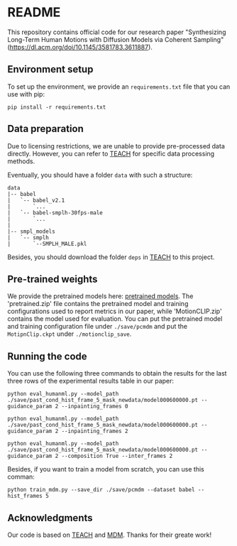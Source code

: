 # README

This repository contains official code for our research paper "Synthesizing Long-Term Human Motions with Diffusion Models via Coherent Sampling" (https://dl.acm.org/doi/10.1145/3581783.3611887).

## Environment setup
To set up the environment, we provide an `requirements.txt` file that you can use with pip:
```
pip install -r requirements.txt
```
## Data preparation
Due to licensing restrictions, we are unable to provide pre-processed data directly. However, you can refer to [TEACH](https://github.com/athn-nik/teach#data) for specific data processing methods.

Eventually, you should have a folder `data` with such a structure:
```
data
|-- babel
|   `-- babel_v2.1
|       `...
|   `-- babel-smplh-30fps-male 
|       `...
|
|-- smpl_models
|   `-- smplh
|       `--SMPLH_MALE.pkl
```

Besides, you should download the folder `deps` in [TEACH](https://github.com/athn-nik/teach/tree/main/deps) to this project.

## Pre-trained weights
We provide the pretrained models here: [pretrained models](https://drive.google.com/drive/folders/1Lrj5FEt7bFFiv_VnfoDFoQgZzfF4X6RJ?usp=sharing). The 'pretrained.zip' file contains the pretrained model and training configurations used to report metrics in our paper, while 'MotionCLIP.zip' contains the model used for evaluation. You can put the pretrained model and training configuration file under `./save/pcmdm` and put the `MotipnClip.ckpt` under `./motionclip_save`.

## Running the code
You can use the following three commands to obtain the results for the last three rows of the experimental results table in our paper:
```
python eval_humanml.py --model_path ./save/past_cond_hist_frame_5_mask_newdata/model000600000.pt --guidance_param 2 --inpainting_frames 0

python eval_humanml.py --model_path ./save/past_cond_hist_frame_5_mask_newdata/model000600000.pt --guidance_param 2 --inpainting_frames 2

python eval_humanml.py --model_path ./save/past_cond_hist_frame_5_mask_newdata/model000600000.pt --guidance_param 2 --composition True --inter_frames 2
```

Besides, if you want to train a model from scratch, you can use this comman:
```
python train_mdm.py --save_dir ./save/pcmdm --dataset babel --hist_frames 5 
```

## Acknowledgments
Our code is based on [TEACH](https://github.com/athn-nik/teach) and [MDM](https://github.com/GuyTevet/motion-diffusion-model). Thanks for their greate work!
